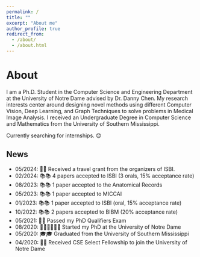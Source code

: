 ```yaml
---
permalink: /
title: ""
excerpt: "About me"
author_profile: true
redirect_from: 
  - /about/
  - /about.html
---
```


About
======

I am a Ph.D. Student in the Computer Science and Engineering Department at the University of Notre Dame advised by Dr. Danny Chen. My research interests center around designing novel methods using different Computer Vision, Deep Learning, and Graph Techniques to solve problems in Medical Image Analysis. I received an Undergraduate Degree in Computer Science and Mathematics from the University of Southern Mississippi.

Currently searching for internships. 😊


News
------
* 05/2024: 🎉🎉 Received a travel grant from the organizers of ISBI. 
* 02/2024: 📚📚 4 papers accepted to ISBI (3 orals, 15% acceptance rate)
* 08/2023: 📚📚 1 paper accepted to the Anatomical Records
* 05/2023: 📚📚 1 paper accepted to MICCAI
* 01/2023: 📚📚 1 paper accepted to ISBI (oral, 15% acceptance rate)
* 10/2022: 📚📚 2 papers accepted to BIBM (20% acceptance rate)
* 05/2021: 🎉🎉 Passed my PhD Qualifiers Exam
* 08/2020: 🧑🏻‍🏫🧑🏻‍🏫 Started my PhD at the University of Notre Dame
* 05/2020: 🎓🎓 Graduated from the University of Southern Mississippi 
* 04/2020: 🎉🎉 Received CSE Select Fellowship to join the University of Notre Dame



